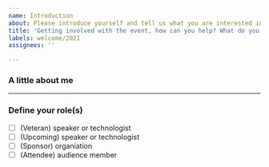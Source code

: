 ```yaml
---
name: Introduction
about: Please introduce yourself and tell us what you are interested in, or how you think you would like to help.
title: 'Getting involved with the event, how can you help? What do you believe in?'
labels: welcome/2021
assignees: ''

---
```

### A little about me
<!--
Tell us about yourself (all fields optional)

Name, or what you prefer to go by?
Contanct info? Email? Slack? Github? Twitter?
Why are you here?
What is important to you?
How do you think you can help?
-->

---

### Define your role(s)
<!--
There are 4 types of roles in the event. Please tell us which ones you are interested in.
-->

- [ ] (Veteran)  speaker or technologist
- [ ] (Upcoming) speaker or technologist 
- [ ] (Sponsor)  organiation
- [ ] (Attendee) audience member
